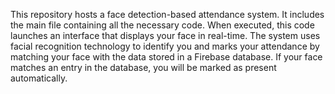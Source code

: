 This repository hosts a face detection-based attendance system. It includes the main file containing all the necessary code. When executed, this code launches an interface that displays your face in real-time. The system uses facial recognition technology to identify you and marks your attendance by matching your face with the data stored in a Firebase database. If your face matches an entry in the database, you will be marked as present automatically.
